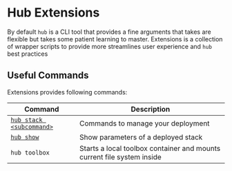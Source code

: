 # Hub Extensions

By default `hub` is a CLI tool that provides a fine arguments that takes are flexible
but takes some patient learning to master. Extensions is a collection of wrapper scripts
to provide more streamlines user experience and `hub` best practices

## Useful Commands

Extensions provides following commands:

| Command   | Description
| --------- | ---------
| [`hub stack <subcommand>`](hub-stack.md) | Commands to manage your deployment |
| [`hub show`](hub-show.md) | Show parameters of a deployed stack |
| `hub toolbox` | Starts a local toolbox container and mounts current file system inside |

